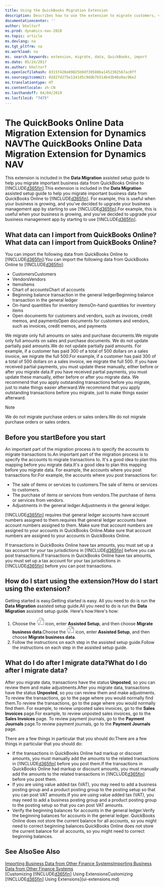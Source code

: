 ```yaml
---
title: Using the QuickBooks Migration Extension
description: Describes how to use the extension to migrate customers, vendors, items, and accounts from QuickBooks Online to Dynamics NAV.
documentationcenter: ''
author: bholtorf
ms.prod: dynamics-nav-2018
ms.topic: article
ms.devlang: na
ms.tgt_pltfrm: na
ms.workload: na
ms. search.keywords: extension, migrate, data, QuickBooks, import
ms.date: 05/24/2017
ms.author: bholtorf
ms.openlocfilehash: 8315f420e89825b9df39580ba1452302567ac0ff
ms.sourcegitcommit: 02827d275e1341d5c9ddb7b314b43b48a9ac96e2
ms.translationtype: HT
ms.contentlocale: zh-CN
ms.lasthandoff: 04/04/2019
ms.locfileid: "7475"
---
```

# <a name="the-quickbooks-online-data-migration-extension-for-dynamics-nav"></a><span data-ttu-id="7a637-103">The QuickBooks Online Data Migration Extension for Dynamics NAV</span><span class="sxs-lookup"><span data-stu-id="7a637-103">The QuickBooks Online Data Migration Extension for Dynamics NAV</span></span>
<span data-ttu-id="7a637-104">This extension is included in the **Data Migration** assisted setup guide to help you migrate important business data from QuickBooks Online to [!INCLUDE[d365fin](includes/d365fin_md.md)].</span><span class="sxs-lookup"><span data-stu-id="7a637-104">This extension is included in the **Data Migration** assisted setup guide to help you migrate important business data from QuickBooks Online to [!INCLUDE[d365fin](includes/d365fin_md.md)].</span></span> <span data-ttu-id="7a637-105">For example, this is useful when your business is growing, and you've decided to upgrade your business management app by starting to use [!INCLUDE[d365fin](includes/d365fin_md.md)].</span><span class="sxs-lookup"><span data-stu-id="7a637-105">For example, this is useful when your business is growing, and you've decided to upgrade your business management app by starting to use [!INCLUDE[d365fin](includes/d365fin_md.md)].</span></span>

## <a name="what-data-can-i-import-from-quickbooks-online"></a><span data-ttu-id="7a637-106">What data can I import from QuickBooks Online?</span><span class="sxs-lookup"><span data-stu-id="7a637-106">What data can I import from QuickBooks Online?</span></span>
<span data-ttu-id="7a637-107">You can import the following data from QuickBooks Online to [!INCLUDE[d365fin](includes/d365fin_md.md)]:</span><span class="sxs-lookup"><span data-stu-id="7a637-107">You can import the following data from QuickBooks Online to [!INCLUDE[d365fin](includes/d365fin_md.md)]:</span></span>  

* <span data-ttu-id="7a637-108">Customers</span><span class="sxs-lookup"><span data-stu-id="7a637-108">Customers</span></span>
* <span data-ttu-id="7a637-109">Vendors</span><span class="sxs-lookup"><span data-stu-id="7a637-109">Vendors</span></span>
* <span data-ttu-id="7a637-110">Items</span><span class="sxs-lookup"><span data-stu-id="7a637-110">Items</span></span>
* <span data-ttu-id="7a637-111">Chart of accounts</span><span class="sxs-lookup"><span data-stu-id="7a637-111">Chart of accounts</span></span> 
* <span data-ttu-id="7a637-112">Beginning balance transaction in the general ledger</span><span class="sxs-lookup"><span data-stu-id="7a637-112">Beginning balance transaction in the general ledger</span></span>
* <span data-ttu-id="7a637-113">On-hand quantities for inventory items</span><span class="sxs-lookup"><span data-stu-id="7a637-113">On-hand quantities for inventory items</span></span>
* <span data-ttu-id="7a637-114">Open documents for customers and vendors, such as invoices, credit memos, and payments</span><span class="sxs-lookup"><span data-stu-id="7a637-114">Open documents for customers and vendors, such as invoices, credit memos, and payments</span></span>

<span data-ttu-id="7a637-115">We migrate only full amounts on sales and purchase documents.</span><span class="sxs-lookup"><span data-stu-id="7a637-115">We migrate only full amounts on sales and purchase documents.</span></span> <span data-ttu-id="7a637-116">We do not update partially paid amounts.</span><span class="sxs-lookup"><span data-stu-id="7a637-116">We do not update partially paid amounts.</span></span> <span data-ttu-id="7a637-117">For example, if a customer has paid 300 of a total of 500 dollars on a sales invoice, we migrate the full 500.</span><span class="sxs-lookup"><span data-stu-id="7a637-117">For example, if a customer has paid 300 of a total of 500 dollars on a sales invoice, we migrate the full 500.</span></span> <span data-ttu-id="7a637-118">If you have received partial payments, you must update these manually, either before or after you migrate data.</span><span class="sxs-lookup"><span data-stu-id="7a637-118">If you have received partial payments, you must update these manually, either before or after you migrate data.</span></span> <span data-ttu-id="7a637-119">We recommend that you apply outstanding transactions before you migrate, just to make things easier afterward.</span><span class="sxs-lookup"><span data-stu-id="7a637-119">We recommend that you apply outstanding transactions before you migrate, just to make things easier afterward.</span></span>

> [!NOTE]  
>   <span data-ttu-id="7a637-120">We do not migrate purchase orders or sales orders.</span><span class="sxs-lookup"><span data-stu-id="7a637-120">We do not migrate purchase orders or sales orders.</span></span>

## <a name="before-you-start"></a><span data-ttu-id="7a637-121">Before you start</span><span class="sxs-lookup"><span data-stu-id="7a637-121">Before you start</span></span>
<span data-ttu-id="7a637-122">An important part of the migration process is to specify the accounts to migrate transactions to.</span><span class="sxs-lookup"><span data-stu-id="7a637-122">An important part of the migration process is to specify the accounts to migrate transactions to.</span></span> <span data-ttu-id="7a637-123">It's a good idea to plan this mapping before you migrate data.</span><span class="sxs-lookup"><span data-stu-id="7a637-123">It's a good idea to plan this mapping before you migrate data.</span></span> <span data-ttu-id="7a637-124">For example, the accounts where you post transactions for:</span><span class="sxs-lookup"><span data-stu-id="7a637-124">For example, the accounts where you post transactions for:</span></span>  
  
* <span data-ttu-id="7a637-125">The sale of items or services to customers.</span><span class="sxs-lookup"><span data-stu-id="7a637-125">The sale of items or services to customers.</span></span>
* <span data-ttu-id="7a637-126">The purchase of items or services from vendors.</span><span class="sxs-lookup"><span data-stu-id="7a637-126">The purchase of items or services from vendors.</span></span>  
* <span data-ttu-id="7a637-127">Adjustments in the general ledger.</span><span class="sxs-lookup"><span data-stu-id="7a637-127">Adjustments in the general ledger.</span></span>  

[!INCLUDE[d365fin](includes/d365fin_md.md)] <span data-ttu-id="7a637-128">requires that general ledger accounts have account numbers assigned to them.</span><span class="sxs-lookup"><span data-stu-id="7a637-128">requires that general ledger accounts have account numbers assigned to them.</span></span> <span data-ttu-id="7a637-129">Make sure that account numbers are assigned to your accounts in QuickBooks Online.</span><span class="sxs-lookup"><span data-stu-id="7a637-129">Make sure that account numbers are assigned to your accounts in QuickBooks Online.</span></span>

<span data-ttu-id="7a637-130">If transactions in QuickBooks Online have tax amounts, you must set up a tax account for your tax jurisdictions in [!INCLUDE[d365fin](includes/d365fin_md.md)] before you can post transactions.</span><span class="sxs-lookup"><span data-stu-id="7a637-130">If transactions in QuickBooks Online have tax amounts, you must set up a tax account for your tax jurisdictions in [!INCLUDE[d365fin](includes/d365fin_md.md)] before you can post transactions.</span></span>

## <a name="how-do-i-start-using-the-extension"></a><span data-ttu-id="7a637-131">How do I start using the extension?</span><span class="sxs-lookup"><span data-stu-id="7a637-131">How do I start using the extension?</span></span>
<span data-ttu-id="7a637-132">Getting started is easy.</span><span class="sxs-lookup"><span data-stu-id="7a637-132">Getting started is easy.</span></span> <span data-ttu-id="7a637-133">All you need to do is run the **Data Migration** assisted setup guide.</span><span class="sxs-lookup"><span data-stu-id="7a637-133">All you need to do is run the **Data Migration** assisted setup guide.</span></span> <span data-ttu-id="7a637-134">Here's how:</span><span class="sxs-lookup"><span data-stu-id="7a637-134">Here's how:</span></span>

1. <span data-ttu-id="7a637-135">Choose the ![Search for Page or Report](media/ui-search/search_small.png "Search for Page or Report icon") icon, enter **Assisted Setup**, and then choose **Migrate business data**.</span><span class="sxs-lookup"><span data-stu-id="7a637-135">Choose the ![Search for Page or Report](media/ui-search/search_small.png "Search for Page or Report icon") icon, enter **Assisted Setup**, and then choose **Migrate business data**.</span></span>
2. <span data-ttu-id="7a637-136">Follow the instructions on each step in the assisted setup guide.</span><span class="sxs-lookup"><span data-stu-id="7a637-136">Follow the instructions on each step in the assisted setup guide.</span></span>

## <a name="what-do-i-do-after-i-migrate-data"></a><span data-ttu-id="7a637-137">What do I do after I migrate data?</span><span class="sxs-lookup"><span data-stu-id="7a637-137">What do I do after I migrate data?</span></span>
<span data-ttu-id="7a637-138">After you migrate data, transactions have the status **Unposted**, so you can review them and make adjustments.</span><span class="sxs-lookup"><span data-stu-id="7a637-138">After you migrate data, transactions have the status **Unposted**, so you can review them and make adjustments.</span></span> <span data-ttu-id="7a637-139">To review the transactions, go to the page where you would normally find them.</span><span class="sxs-lookup"><span data-stu-id="7a637-139">To review the transactions, go to the page where you would normally find them.</span></span> <span data-ttu-id="7a637-140">For example, to review unposted sales invoices, go to the **Sales Invoices** page.</span><span class="sxs-lookup"><span data-stu-id="7a637-140">For example, to review unposted sales invoices, go to the **Sales Invoices** page.</span></span> <span data-ttu-id="7a637-141">To review payment journals, go to the **Payment Journals** page.</span><span class="sxs-lookup"><span data-stu-id="7a637-141">To review payment journals, go to the **Payment Journals** page.</span></span>   

<span data-ttu-id="7a637-142">There are a few things in particular that you should do:</span><span class="sxs-lookup"><span data-stu-id="7a637-142">There are a few things in particular that you should do:</span></span>

* <span data-ttu-id="7a637-143">If the transactions in QuickBooks Online had markup or discount amounts, you must manually add the amounts to the related transactions in [!INCLUDE[d365fin](includes/d365fin_md.md)] before you post them.</span><span class="sxs-lookup"><span data-stu-id="7a637-143">If the transactions in QuickBooks Online had markup or discount amounts, you must manually add the amounts to the related transactions in [!INCLUDE[d365fin](includes/d365fin_md.md)] before you post them.</span></span>
* <span data-ttu-id="7a637-144">If you are using value added tax (VAT), you may need to add a business posting group and a product posting group to the posting setup so that you can post VAT amounts.</span><span class="sxs-lookup"><span data-stu-id="7a637-144">If you are using value added tax (VAT), you may need to add a business posting group and a product posting group to the posting setup so that you can post VAT amounts.</span></span>
* <span data-ttu-id="7a637-145">Verify the beginning balances for accounts in the general ledger.</span><span class="sxs-lookup"><span data-stu-id="7a637-145">Verify the beginning balances for accounts in the general ledger.</span></span> <span data-ttu-id="7a637-146">QuickBooks Online does not store the current balance for all accounts, so you might need to correct beginning balances.</span><span class="sxs-lookup"><span data-stu-id="7a637-146">QuickBooks Online does not store the current balance for all accounts, so you might need to correct beginning balances.</span></span>

## <a name="see-also"></a><span data-ttu-id="7a637-147">See Also</span><span class="sxs-lookup"><span data-stu-id="7a637-147">See Also</span></span>
[<span data-ttu-id="7a637-148">Importing Business Data from Other Finance Systems</span><span class="sxs-lookup"><span data-stu-id="7a637-148">Importing Business Data from Other Finance Systems</span></span>](upload-data.md)  
[<span data-ttu-id="7a637-149">Customizing [!INCLUDE[d365fin](includes/d365fin_md.md)] Using Extensions</span><span class="sxs-lookup"><span data-stu-id="7a637-149">Customizing [!INCLUDE[d365fin](includes/d365fin_md.md)] Using Extensions</span></span>](ui-extensions.md)  
